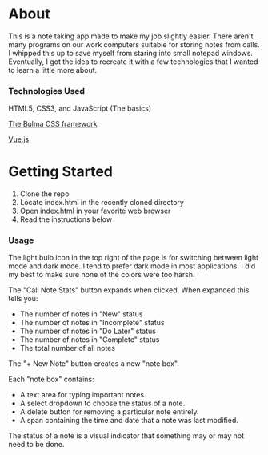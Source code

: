 # About
This is a note taking app made to make my job slightly easier.  There aren't many programs on our work computers suitable for storing notes from calls. I whipped this up to save myself from staring into small notepad windows.  Eventually, I got the idea to recreate it with a few technologies that I wanted to learn a little more about.
### Technologies Used
HTML5, CSS3, and JavaScript (The basics)

[The Bulma CSS framework](https://bulma.io/)

[Vue.js](https://vuejs.org/)


# Getting Started
1. Clone the repo
2. Locate index.html in the recently cloned directory
3. Open index.html in your favorite web browser
4. Read the instructions below
### Usage
The light bulb icon in the top right of the page is for switching between light mode and dark mode. I tend to prefer dark mode in most applications. I did my best to make sure none of the colors were too harsh.

The "Call Note Stats" button expands when clicked. When expanded this tells you:
* The number of notes in "New" status
* The number of notes in "Incomplete" status
* The number of notes in "Do Later" status
* The number of notes in "Complete" status
* The total number of all notes

The "+ New Note" button creates a new "note box".

Each "note box" contains:
* A text area for typing important notes.
* A select dropdown to choose the status of a note.
* A delete button for removing a particular note entirely.
* A span containing the time and date that a note was last modified.

The status of a note is a visual indicator that something may or may not need to be done.
